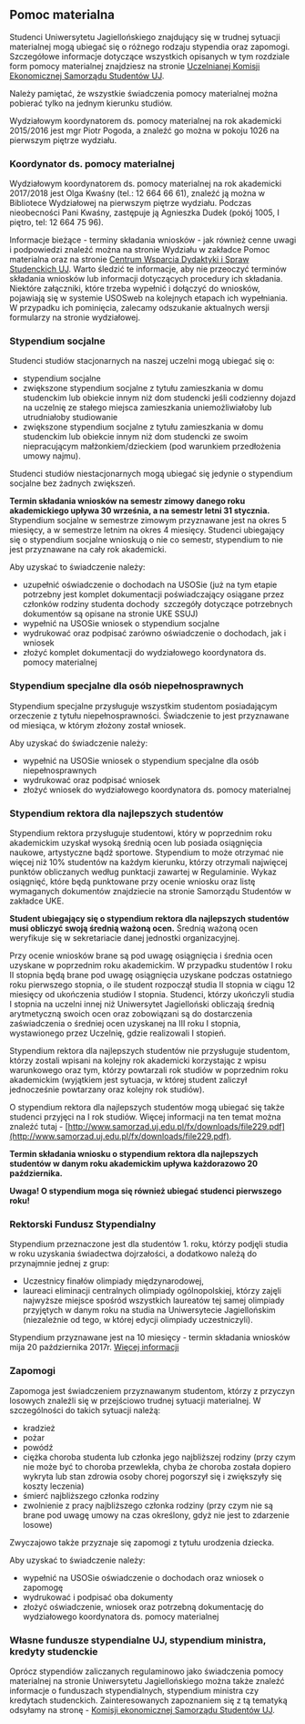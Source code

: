 ## Pomoc materialna

Studenci Uniwersytetu Jagiellońskiego znajdujący się w trudnej sytuacji materialnej mogą ubiegać się o różnego rodzaju stypendia oraz zapomogi. Szczegółowe informacje dotyczące wszystkich opisanych w tym rozdziale form pomocy materialnej znajdziesz na stronie [Uczelnianej Komisji Ekonomicznej Samorządu Studentów UJ](http://www.samorzad.uj.edu.pl/comission/staticPage/5/231 "Uczelniana Komisja Ekonomiczna").

Należy pamiętać, że wszystkie świadczenia pomocy materialnej można pobierać tylko na jednym kierunku studiów.

Wydziałowym koordynatorem ds. pomocy materialnej na rok akademicki 2015/2016 jest mgr Piotr Pogoda, a znaleźć go można w pokoju 1026 na pierwszym piętrze wydziału.

### Koordynator ds. pomocy materialnej 

Wydziałowym koordynatorem ds. pomocy materialnej na rok akademicki 2017/2018 jest Olga Kwaśny (tel.: 12 664 66 61), znaleźć ją można w Bibliotece Wydziałowej na pierwszym piętrze wydziału. Podczas nieobecności Pani Kwaśny, zastępuje ją Agnieszka Dudek (pokój 1005, I piętro, tel: 12 664 75 96).

Informacje bieżące - terminy składania wniosków - jak również cenne uwagi i podpowiedzi znaleźć można na stronie Wydziału w zakładce Pomoc materialna oraz na stronie [Centrum Wsparcia Dydaktyki i Spraw Studenckich UJ](http://www.dn.uj.edu.pl/studenci/pomoc-materialna). Warto śledzić te informacje, aby nie przeoczyć terminów składania wniosków lub informacji dotyczących procedury ich składania. Niektóre załączniki, które trzeba wypełnić i dołączyć do wniosków, pojawiają się w systemie USOSweb na kolejnych etapach ich wypełniania. W przypadku ich pominięcia, zalecamy odszukanie aktualnych wersji formularzy na stronie wydziałowej.

### Stypendium socjalne

Studenci studiów stacjonarnych na naszej uczelni mogą ubiegać się o:

+ stypendium socjalne
+ zwiększone stypendium socjalne z tytułu zamieszkania w domu studenckim lub obiekcie innym niż dom studencki jeśli codzienny dojazd na uczelnię ze stałego miejsca zamieszkania uniemożliwiałoby lub utrudniałoby studiowanie
+ zwiększone stypendium socjalne z tytułu zamieszkania w domu studenckim lub obiekcie innym niż dom studencki ze swoim niepracującym małżonkiem/dzieckiem (pod warunkiem przedłożenia umowy najmu).

Studenci studiów niestacjonarnych mogą ubiegać się jedynie o stypendium socjalne bez żadnych zwiększeń.

__Termin składania wniosków na semestr zimowy danego roku akademickiego upływa 30 września, a na semestr letni 31 stycznia.__ Stypendium socjalne w semestrze zimowym przyznawane jest na okres 5 miesięcy, a w semestrze letnim na okres 4 miesięcy. Studenci ubiegający się o stypendium socjalne wnioskują o nie co semestr, stypendium to nie jest przyznawane na cały rok akademicki.

Aby uzyskać to świadczenie należy: 

+ uzupełnić oświadczenie o dochodach na USOSie (już na tym etapie potrzebny jest komplet dokumentacji poświadczający osiągane przez członków rodziny studenta dochody ­ szczegóły dotyczące potrzebnych dokumentów są opisane na stronie UKE SSUJ)
+ wypełnić na USOSie wniosek o stypendium socjalne­
+ wydrukować oraz podpisać zarówno oświadczenie o dochodach, jak i wniosek
+ złożyć komplet dokumentacji do wydziałowego koordynatora ds. pomocy materialnej

### Stypendium specjalne dla osób niepełnosprawnych

Stypendium specjalne przysługuje wszystkim studentom posiadającym orzeczenie z tytułu niepełnosprawności. Świadczenie to jest przyznawane od miesiąca, w którym złożony został wniosek. 

Aby uzyskać do świadczenie należy:

+ wypełnić na USOSie wniosek o stypendium specjalne dla osób niepełnosprawnych
+ wydrukować oraz podpisać wniosek
+ złożyć wniosek do wydziałowego koordynatora ds. pomocy materialnej

### Stypendium rektora dla najlepszych studentów

Stypendium rektora przysługuje studentowi, który w poprzednim roku akademickim uzyskał wysoką średnią ocen lub posiada osiągnięcia naukowe, artystyczne bądź sportowe. Stypendium to może otrzymać nie więcej niż 10% studentów na każdym kierunku, którzy otrzymali najwięcej punktów obliczanych według punktacji zawartej w Regulaminie. Wykaz osiągnięć, które będą punktowane przy ocenie wniosku oraz listę wymaganych dokumentów znajdziecie na stronie Samorządu Studentów w zakładce UKE.

__Student ubiegający się o stypendium rektora dla najlepszych studentów musi obliczyć swoją średnią ważoną ocen.__ Średnią ważoną ocen weryfikuje się w sekretariacie danej jednostki organizacyjnej.

Przy ocenie wniosków brane są pod uwagę osiągnięcia i średnia ocen uzyskane w poprzednim roku akademickim. W przypadku studentów I roku II stopnia będą brane pod uwagę osiągnięcia uzyskane podczas ostatniego roku pierwszego stopnia, o ile student rozpoczął studia II stopnia w ciągu 12 miesięcy od ukończenia studiów I stopnia. Studenci, którzy ukończyli studia I stopnia na uczelni innej niż Uniwersytet Jagielloński obliczają średnią arytmetyczną swoich ocen oraz zobowiązani są do dostarczenia zaświadczenia o średniej ocen uzyskanej na III roku I stopnia, wystawionego przez Uczelnię, gdzie realizowali I stopień.

Stypendium rektora dla najlepszych studentów nie przysługuje studentom, którzy zostali wpisani na kolejny rok akademicki korzystając z wpisu warunkowego oraz tym, którzy powtarzali rok studiów w poprzednim roku akademickim (wyjątkiem jest sytuacja, w której student zaliczył jednocześnie powtarzany oraz kolejny rok studiów).

O stypendium rektora dla najlepszych studentów mogą ubiegać się także studenci przyjęci na I rok studiów. Więcej informacji na ten temat można znaleźć tutaj - [http://www.samorzad.uj.edu.pl/fx/downloads/file229.pdf](http://www.samorzad.uj.edu.pl/fx/downloads/file229.pdf).

__Termin składania wniosku o stypendium rektora dla najlepszych studentów w danym roku akademickim upływa każdorazowo 20 października.__


__Uwaga! O stypendium moga się również ubiegać studenci pierwszego roku!__


### Rektorski Fundusz Stypendialny
Stypendium przeznaczone jest dla studentów 1. roku, którzy podjęli studia w roku uzyskania świadectwa dojrzałości, a dodatkowo należą do przynajmnie jednej z grup:
- Uczestnicy finałów olimpiady międzynarodowej,
- laureaci eliminacji centralnych olimpiady ogólnopolskiej, którzy zajęli najwyższe miejsce spośród wszystkich laureatów tej samej olimpiady przyjętych w danym roku na studia na Uniwersytecie Jagiellońskim (niezależnie od tego, w której edycji olimpiady uczestniczyli). 

Stypendium przyznawane jest na 10 miesięcy - termin składania wniosków mija 20 października 2017r. [Więcej informacji](http://www.dn.uj.edu.pl/fundusze/fundusz-rektorski)

### Zapomogi

Zapomoga jest świadczeniem przyznawanym studentom, którzy z przyczyn losowych znaleźli się w przejściowo trudnej sytuacji materialnej. W szczególności do takich sytuacji należą:

+ kradzież
+ pożar
+ powódź
+ ciężka choroba studenta lub członka jego najbliższej rodziny (przy czym nie może być to choroba przewlekła, chyba że choroba została dopiero wykryta lub stan zdrowia osoby chorej pogorszył się i zwiększyły się koszty leczenia)
+ śmierć najbliższego członka rodziny
+ zwolnienie z pracy najbliższego członka rodziny (przy czym nie są brane pod uwagę umowy na czas określony, gdyż nie jest to zdarzenie losowe)

Zwyczajowo także przyznaje się zapomogi z tytułu urodzenia dziecka.

Aby uzyskać to świadczenie należy:

+ wypełnić na USOSie oświadczenie o dochodach oraz wniosek o zapomogę
+ wydrukować i podpisać oba dokumenty
+ złożyć oświadczenie, wniosek oraz potrzebną dokumentację do wydziałowego koordynatora ds. pomocy materialnej

### Własne fundusze stypendialne UJ, stypendium ministra, kredyty studenckie
Oprócz stypendiów zaliczanych regulaminowo jako świadczenia pomocy materialnej na stronie Uniwersytetu Jagiellońskiego można także znaleźć informacje o funduszach stypendialnych, stypendium ministra czy kredytach studenckich. Zainteresowanych zapoznaniem się z tą tematyką odsyłamy na stronę - [Komisji ekonomicznej Samorządu Studentów UJ](http://www.samorzad.uj.edu.pl/pl/o-nas/komisje/uczelniana-komisja-ekonomiczna/aktualnosci).

